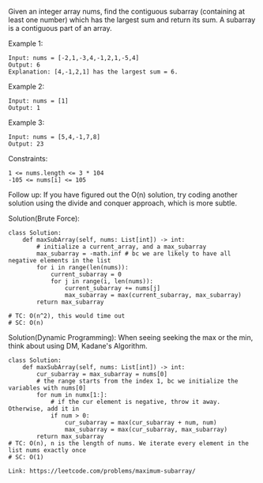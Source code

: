 Given an integer array nums, find the contiguous subarray (containing at least one number) which has the largest sum and return its sum.
A subarray is a contiguous part of an array.

Example 1:
```
Input: nums = [-2,1,-3,4,-1,2,1,-5,4]
Output: 6
Explanation: [4,-1,2,1] has the largest sum = 6.
```
Example 2:
```
Input: nums = [1]
Output: 1
```
Example 3:
```
Input: nums = [5,4,-1,7,8]
Output: 23
``` 
Constraints:
```
1 <= nums.length <= 3 * 104
-105 <= nums[i] <= 105
``` 
Follow up: If you have figured out the O(n) solution, try coding another solution using the divide and conquer approach, which is more subtle.

Solution(Brute Force):
```
class Solution:
    def maxSubArray(self, nums: List[int]) -> int:
        # initialize a current_array, and a max_subarray
        max_subarray = -math.inf # bc we are likely to have all negative elements in the list
        for i in range(len(nums)):
            current_subarray = 0
            for j in range(i, len(nums)):
                current_subarray += nums[j]
                max_subarray = max(current_subarray, max_subarray)
        return max_subarray
        
# TC: O(n^2), this would time out
# SC: O(n)
```

Solution(Dynamic Programming): When seeing seeking the max or the min, think about using DM, Kadane's Algorithm.
```
class Solution:
    def maxSubArray(self, nums: List[int]) -> int:
        cur_subarray = max_subarray = nums[0]
        # the range starts from the index 1, bc we initialize the variables with nums[0]
        for num in numx[1:]:
            # if the cur element is negative, throw it away. Otherwise, add it in
            if num > 0:
                cur_subarray = max(cur_subarray + num, num)
                max_subarray = max(cur_subarray, max_subarray)
        return max_subarray
# TC: O(n), n is the length of nums. We iterate every element in the list nums exactly once
# SC: O(1)
```
```
Link: https://leetcode.com/problems/maximum-subarray/
```
